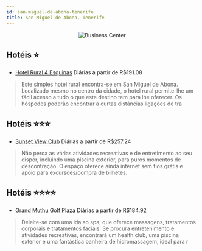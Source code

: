 ```yaml
---
id: san-miguel-de-abona-tenerife
title: San Miguel de Abona, Tenerife
---
```


<center><img src="https://i.travelapi.com/hotels/3000000/2400000/2393300/2393208/01f58162_z.jpg" alt="Business Center" /></center>


## Hotéis ⭐️

-    [Hotel Rural 4 Esquinas](https://www.hurb.com/aud/https://www.hurb.com/hoteis/san-miguel-de-abona/hotel-rural-4-esquinas-JNP-JP973045?cmp=18055) Diárias a partir de R$191.08
   > Este simples hotel rural encontra-se em San Miguel de Abona. Localizado mesmo no centro da cidade, o hotel rural permite-lhe um fácil acesso a tudo o que este destino tem para lhe oferecer. Os hóspedes poderão encontrar a curtas distâncias ligações de tra

## Hotéis ⭐️⭐️⭐️

-    [Sunset View Club](https://www.hurb.com/aud/https://www.hurb.com/hoteis/san-miguel-de-abona/sunset-view-club-JNP-JP011698?cmp=18055) Diárias a partir de R$257.24
   > Não perca as várias atividades recreativas e de entretimento ao seu dispor, incluindo uma piscina exterior, para puros momentos de descontração. O espaço oferece ainda internet sem fios grátis e apoio para excursões/compra de bilhetes.

## Hotéis ⭐️⭐️⭐️⭐️

-    [Grand Muthu Golf Plaza](https://www.hurb.com/aud/https://www.hurb.com/hoteis/san-miguel-de-abona/grand-muthu-golf-plaza-JNP-JP01012T?cmp=18055) Diárias a partir de R$184.92
   > Deleite-se com uma ida ao spa, que oferece massagens, tratamentos corporais e tratamentos faciais. Se procura entretenimento e atividades recreativas, encontrará um health club, uma piscina exterior e uma fantástica banheira de hidromassagem, ideal para r

